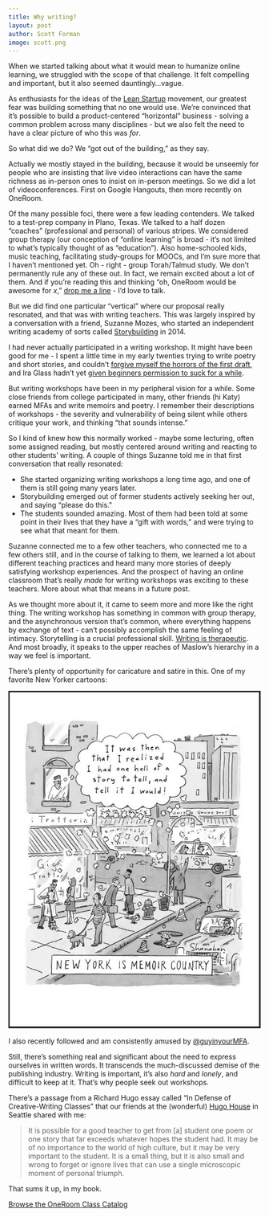 ```yaml
---
title: Why writing?
layout: post
author: Scott Forman
image: scott.png
---
```


When we started talking about what it would mean to humanize online learning, we struggled with the scope of that challenge. It felt compelling and important, but it also seemed dauntingly…vague. 

As enthusiasts for the ideas of the [Lean Startup](http://en.wikipedia.org/wiki/Lean_startup) movement, our greatest fear was building something that no one would use. We’re convinced that it’s possible to build a product-centered “horizontal” business - solving a common problem across many disciplines - but we also felt the need to have a clear picture of who this was _for_. 

So what did we do? We “got out of the building,” as they say.  

Actually we mostly stayed in the building, because it would be unseemly for people who are insisting that live video interactions can have the same richness as in-person ones to insist on in-person meetings. So we did a lot of videoconferences. First on Google Hangouts, then more recently on OneRoom. 

Of the many possible foci, there were a few leading contenders. We talked to a test-prep company in Plano, Texas. We talked to a half dozen “coaches” (professional and personal) of various stripes. We considered group therapy (our conception of “online learning” is broad - it’s not limited to what’s typically thought of as “education”). Also home-schooled kids, music teaching, facilitating study-groups for MOOCs, and I’m sure more that I haven’t mentioned yet. Oh - right - group Torah/Talmud study. We don’t permanently rule any of these out. In fact, we remain excited about a lot of them. And if you’re reading this and thinking “oh, OneRoom would be awesome for _x_,” [drop me a line](mailto:scott@joinoneroom.com) - I’d love to talk. 

But we did find one particular “vertical” where our proposal really resonated, and that was with writing teachers. This was largely inspired by a conversation with a friend, Suzanne Mozes, who started an independent writing academy of sorts called [Storybuilding](http://www.storybuildingseries.com/) in 2014. 

I had never actually participated in a writing workshop. It might have been good for me - I spent a little time in my early twenties trying to write poetry and short stories, and couldn’t [forgive myself the horrors of the first draft](https://twitter.com/alaindebotton/status/576491381406986240), and Ira Glass hadn’t yet [given beginners permission to suck for a while](http://www.goodreads.com/quotes/309485-nobody-tells-this-to-people-who-are-beginners-i-wish). 

But writing workshops have been in my peripheral vision for a while. Some close friends from college participated in many, other friends (hi Katy) earned MFAs and write memoirs and poetry. I remember their descriptions of workshops - the severity and vulnerability of being silent while others critique your work, and thinking “that sounds intense.”

So I kind of knew how this normally worked - maybe some lecturing, often some assigned reading, but mostly centered around writing and reacting to other students’ writing. A couple of things Suzanne told me in that first conversation that really resonated: 

* She started organizing writing workshops a long time ago, and one of them is still going many years later.
* Storybuilding emerged out of former students actively seeking her out, and saying “please do this."
* The students sounded amazing. Most of them had been told at some point in their lives that they have a “gift with words,” and were trying to see what that meant for them.

Suzanne connected me to a few other teachers, who connected me to a few others still, and in the course of talking to them, we learned a lot about different teaching practices and heard many more stories of deeply satisfying workshop experiences. And the prospect of having an online classroom that’s really *made* for writing workshops was exciting to these teachers. More about what that means in a future post.  

As we thought more about it, it came to seem more and more like the right thing. The writing workshop has something in common with group therapy, and the asynchronous version that’s common, where everything happens by exchange of text - can’t possibly accomplish the same feeling of intimacy. Storytelling is a crucial professional skill. [Writing is therapeutic](http://well.blogs.nytimes.com//2015/01/19/writing-your-way-to-happiness/). And most broadly, it speaks to the upper reaches of Maslow’s hierarchy in a way we feel is important. 

There’s plenty of opportunity for caricature and satire in this. One of my favorite New Yorker cartoons: 

[![New York is memoir country](/img/blog/memoir-country.png)](http://www.condenaststore.com/-sp/New-York-is-Memoir-Country-New-Yorker-Cartoon-Prints_i8544107_.htm)

I also recently followed and am consistently amused by [@guyinyourMFA](https://twitter.com/guyinyourmfa).

Still, there’s something real and significant about the need to express ourselves in written words. It transcends the much-discussed demise of the publishing industry. Writing is important, it’s also _hard_ and _lonely_, and difficult to keep at it. That’s why people seek out workshops. 

There’s a passage from a Richard Hugo essay called “In Defense of Creative-Writing Classes” that our friends at the (wonderful) [Hugo House](http://hugohouse.org/) in Seattle shared with me: 

> It is possible for a good teacher to get from [a] student one poem or one story that far exceeds whatever hopes the student had. It may be of no importance to the world of high culture, but it may be very important to the student. It is a small thing, but it is also small and wrong to forget or ignore lives that can use a single microscopic moment of personal triumph. 

That sums it up, in my book.

<div class="tc pam">
      <a class="btn btn--blue pal br3" href="https://app.joinoneroom.com/course">Browse the OneRoom Class Catalog</a>
    </div>
